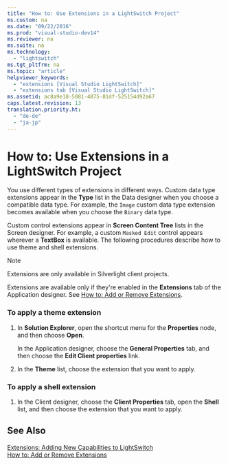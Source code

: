 ```yaml
---
title: "How to: Use Extensions in a LightSwitch Project"
ms.custom: na
ms.date: "09/22/2016"
ms.prod: "visual-studio-dev14"
ms.reviewer: na
ms.suite: na
ms.technology: 
  - "lightswitch"
ms.tgt_pltfrm: na
ms.topic: "article"
helpviewer_keywords: 
  - "extensions [Visual Studio LightSwitch]"
  - "extensions tab [Visual Studio LightSwitch]"
ms.assetid: ac8a9e18-5081-4875-81df-525154d92a67
caps.latest.revision: 13
translation.priority.ht: 
  - "de-de"
  - "ja-jp"
---
```

# How to: Use Extensions in a LightSwitch Project
You use different types of extensions in different ways. Custom data type extensions appear in the **Type** list in the Data designer when you choose a compatible data type. For example, the `Image` custom data type extension becomes available when you choose the `Binary` data type.  
  
 Custom control extensions appear in **Screen Content Tree** lists in the Screen designer. For example, a custom `Masked Edit` control appears wherever a **TextBox** is available. The following procedures describe how to use theme and shell extensions.  
  
> [!NOTE]
>  Extensions are only available in Silverlight client projects.  
  
 Extensions are available only if they're enabled in the **Extensions** tab of the Application designer. See [How to: Add or Remove Extensions](../vs140/how-to--add-or-remove-extensions.md).  
  
### To apply a theme extension  
  
1.  In **Solution Explorer**, open the shortcut menu for the **Properties** node, and then choose **Open**.  
  
     In the Application designer, choose the **General Properties** tab, and then choose the **Edit Client properties** link.  
  
2.  In the **Theme** list, choose the extension that you want to apply.  
  
### To apply a shell extension  
  
1.  In the Client designer, choose the **Client Properties** tab, open the **Shell** list, and then choose the extension that you want to apply.  
  
## See Also  
 [Extensions: Adding New Capabilities to LightSwitch](../vs140/extensions--adding-new-capabilities-to-lightswitch.md)   
 [How to: Add or Remove Extensions](../vs140/how-to--add-or-remove-extensions.md)
